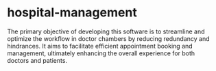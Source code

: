 # hospital-management
The primary objective of developing this software is to streamline and optimize the workflow in doctor chambers by reducing redundancy and hindrances. It aims to facilitate efficient appointment booking and management, ultimately enhancing the overall experience for both doctors and patients.
